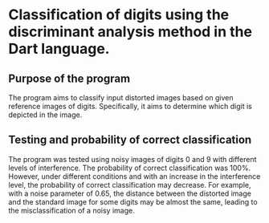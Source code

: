 # Classification of digits using the discriminant analysis method in the Dart language.

## Purpose of the program
The program aims to classify input distorted images based on given reference images of digits.
Specifically, it aims to determine which digit is depicted in the image.

## Testing and probability of correct classification
The program was tested using noisy images of digits 0 and 9 with different levels of interference.
The probability of correct classification was 100%. However, under different conditions and with
an increase in the interference level, the probability of correct classification may decrease.
For example, with a noise parameter of 0.65, the distance between the distorted image and the standard
image for some digits may be almost the same, leading to the misclassification of a noisy image.